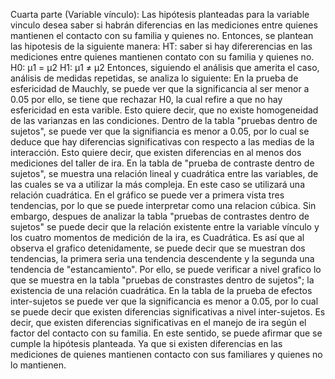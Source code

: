 Cuarta parte (Variable vínculo):
Las hipótesis planteadas para la variable vinculo desea saber si habrán diferencias en las mediciones entre quienes mantienen el contacto con su familia y quienes no. Entonces, se plantean las hipotesis de la siguiente manera:
HT: saber si hay difererencias en las mediciones entre quienes mantienen contato con su familia y quienes no.
H0: μ1 = μ2
H1: μ1 ≠  μ2
Entonces, siguiendo el análisis que amerita el caso, análisis de medidas repetidas, se analiza lo siguiente:
En la prueba de esfericidad de Mauchly, se puede ver que la significancia al ser menor a 0.05 por ello, se tiene que rechazar H0, la cual refire a que no hay esfericidad en esta varible. 
Esto quiere decir, que no existe homogeneidad de las varianzas en las condiciones. 
Dentro de la tabla "pruebas dentro de sujetos", se puede ver que la signifiancia es menor a 0.05, por lo cual se deduce que hay diferencias significativas con respecto a las medias de la interacción.
Esto quiere decir, que existen diferencias en al menos dos mediciones del taller de ira.
En la tabla de "prueba de contraste dentro de sujetos", se muestra una relación lineal y cuadrática entre las variables, de las cuales se va a utilizar la más compleja. 
En este caso se utilizará una relación cuadrática. 
En el gráfico se puede ver a primera vista tres tendencias, por lo que se puede interpretar como una relacion cúbica.
Sin embargo, despues de analizar la tabla "pruebas de contrastes dentro de sujetos" se puede decir que la relación existente entre la variable vínculo y los cuatro momentos de medición de la ira, es Cuadrática. 
Es así que al observa el grafico detenidamente, se puede decir que se muestran dos tendencias, la primera seria una tendencia descendente y la segunda una tendencia de "estancamiento". 
Por ello, se puede verificar a nivel grafico lo que se muestra en la tabla "pruebas de constrastes dentro de sujetos"; la existencia de una relación cuadrática.
En la tabla de la prueba de efectos inter-sujetos se puede ver que la significancia es menor a 0.05, por lo cual se puede decir que existen diferencias significativas a nivel inter-sujetos.
Es decir, que existen diferencias significativas en el manejo de ira según el factor del contacto con su familia. 
En este sentido, se puede afirmar que se cumple la hipótesis planteada. Ya que si existen diferencias en las mediciones de quienes mantienen contacto con sus familiares y quienes no lo mantienen.
